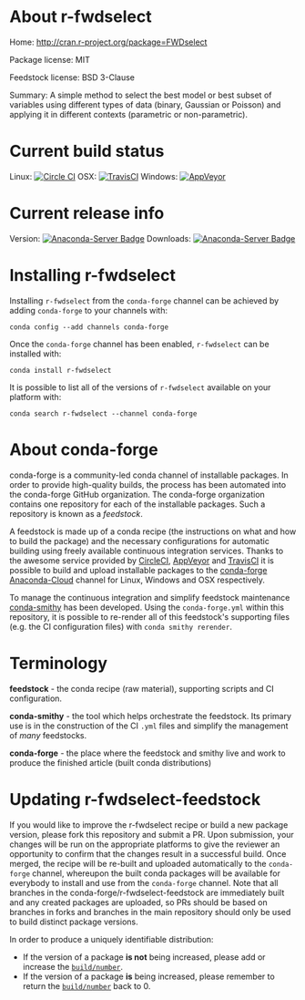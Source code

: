 About r-fwdselect
=================

Home: http://cran.r-project.org/package=FWDselect

Package license: MIT

Feedstock license: BSD 3-Clause

Summary: A simple method to select the best model or best subset of variables using different types of data (binary, Gaussian or Poisson) and applying it in different contexts (parametric or non-parametric).



Current build status
====================

Linux: [![Circle CI](https://circleci.com/gh/conda-forge/r-fwdselect-feedstock.svg?style=shield)](https://circleci.com/gh/conda-forge/r-fwdselect-feedstock)
OSX: [![TravisCI](https://travis-ci.org/conda-forge/r-fwdselect-feedstock.svg?branch=master)](https://travis-ci.org/conda-forge/r-fwdselect-feedstock)
Windows: [![AppVeyor](https://ci.appveyor.com/api/projects/status/github/conda-forge/r-fwdselect-feedstock?svg=True)](https://ci.appveyor.com/project/conda-forge/r-fwdselect-feedstock/branch/master)

Current release info
====================
Version: [![Anaconda-Server Badge](https://anaconda.org/conda-forge/r-fwdselect/badges/version.svg)](https://anaconda.org/conda-forge/r-fwdselect)
Downloads: [![Anaconda-Server Badge](https://anaconda.org/conda-forge/r-fwdselect/badges/downloads.svg)](https://anaconda.org/conda-forge/r-fwdselect)

Installing r-fwdselect
======================

Installing `r-fwdselect` from the `conda-forge` channel can be achieved by adding `conda-forge` to your channels with:

```
conda config --add channels conda-forge
```

Once the `conda-forge` channel has been enabled, `r-fwdselect` can be installed with:

```
conda install r-fwdselect
```

It is possible to list all of the versions of `r-fwdselect` available on your platform with:

```
conda search r-fwdselect --channel conda-forge
```


About conda-forge
=================

conda-forge is a community-led conda channel of installable packages.
In order to provide high-quality builds, the process has been automated into the
conda-forge GitHub organization. The conda-forge organization contains one repository
for each of the installable packages. Such a repository is known as a *feedstock*.

A feedstock is made up of a conda recipe (the instructions on what and how to build
the package) and the necessary configurations for automatic building using freely
available continuous integration services. Thanks to the awesome service provided by
[CircleCI](https://circleci.com/), [AppVeyor](http://www.appveyor.com/)
and [TravisCI](https://travis-ci.org/) it is possible to build and upload installable
packages to the [conda-forge](https://anaconda.org/conda-forge)
[Anaconda-Cloud](http://docs.anaconda.org/) channel for Linux, Windows and OSX respectively.

To manage the continuous integration and simplify feedstock maintenance
[conda-smithy](http://github.com/conda-forge/conda-smithy) has been developed.
Using the ``conda-forge.yml`` within this repository, it is possible to re-render all of
this feedstock's supporting files (e.g. the CI configuration files) with ``conda smithy rerender``.


Terminology
===========

**feedstock** - the conda recipe (raw material), supporting scripts and CI configuration.

**conda-smithy** - the tool which helps orchestrate the feedstock.
                   Its primary use is in the construction of the CI ``.yml`` files
                   and simplify the management of *many* feedstocks.

**conda-forge** - the place where the feedstock and smithy live and work to
                  produce the finished article (built conda distributions)


Updating r-fwdselect-feedstock
==============================

If you would like to improve the r-fwdselect recipe or build a new
package version, please fork this repository and submit a PR. Upon submission,
your changes will be run on the appropriate platforms to give the reviewer an
opportunity to confirm that the changes result in a successful build. Once
merged, the recipe will be re-built and uploaded automatically to the
`conda-forge` channel, whereupon the built conda packages will be available for
everybody to install and use from the `conda-forge` channel.
Note that all branches in the conda-forge/r-fwdselect-feedstock are
immediately built and any created packages are uploaded, so PRs should be based
on branches in forks and branches in the main repository should only be used to
build distinct package versions.

In order to produce a uniquely identifiable distribution:
 * If the version of a package **is not** being increased, please add or increase
   the [``build/number``](http://conda.pydata.org/docs/building/meta-yaml.html#build-number-and-string).
 * If the version of a package **is** being increased, please remember to return
   the [``build/number``](http://conda.pydata.org/docs/building/meta-yaml.html#build-number-and-string)
   back to 0.
